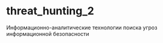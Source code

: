 # threat_hunting_2
Информационно-аналитические технологии поиска угроз информационной безопасности 
